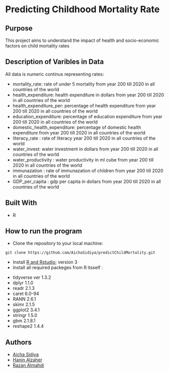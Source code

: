 # Predicting Childhood Mortality Rate
## Purpose
<!--Purpose of the project-->
This project aims to understand the impact of health and socio-economic factors on child mortality rates

## Description of Varibles in Data
All data is numeric continus representing rates:
* mortality_rate: rate of under 5 mortality from year 200 till 2020 in all countries of the world
* health_expenditure: health expenditure in dollars from year 200 till 2020 in all countries of the world	
* health_expenditure_per: percentage of health expenditure from year 200 till 2020 in all countries of the world	
* education_expenditure: percentage of education expenditure from year 200 till 2020 in all countries of the world	
* domestic_health_expenditure: percentage of domestic health expenditure from year 200 till 2020 in all countries of the world	
* literacy_rate	: rate of literacy year 200 till 2020 in all countries of the world
* water_invest: water investment in dollars from year 200 till 2020 in all countries of the world
* water_productivity : water productivity in ml cube from year 200 till 2020 in all countries of the world	
* immunazation : rate of immunazation of children from year 200 till 2020 in all countries of the world	
* GDP_per_capita : gdp per capita in dollars from year 200 till 2020 in all countries of the world

## Built With
* R

<!--Header 3 installation and launching the project-->
## How to run the program
* Clone the repository to your local machine:
```
git clone https://github.com/AichaSidiya/predictChildMortality.git
``` 
* Install [R and Rstudio](https://posit.co/download/rstudio-desktop/); version 3
* Install all required packeges from R itsself : 
+ tidyverse ver 1.3.2
+ dplyr 1.1.0 
+ readr 2.1.3 
+ caret 6.0-94 
+ RANN 2.6.1 
+ skimr 2.1.5
+ ggplot2 3.4.1
+ stringr 1.5.0
+ gbm 2.1.8.1
+ reshape2 1.4.4
 

## Authors
<!-- The contributors to the project-->
* [Aicha Sidiya](https://github.com/AichaSidiya)
* [Hanin Alzaher](https://github.com/hanin-az)
* [Razan Almahdi](https://github.com/RazanAlmahdi)
